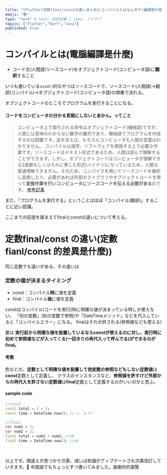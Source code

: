 ```yaml
---
title: "[Flutter]定数final/constの違いまとめとコンパイルとはなんぞや(編譯是什麼)"
emoji: "📚"
type: "tech" # tech: 技術記事 / idea: アイデア
topics: ["Flutter","Dart","Java"]
published: true
---
```

# コンパイルとは(電腦編譯是什麼)
 - コード文(人間語/ソースコード)をオブジェクトコード(コンピュータ語)に**翻訳**すること

いつも書いている`void()`的なやつはソースコードで、ソースコード(人間語)→翻訳(コンパイル)→オブジェクトコード(コンピュータ語)の順番で流れる。

オブジェクトコードのところでプログラムを実行することになる。

#### コードをコンピュータの分かる言語にしないとあかん。ってこと

>コンピュータ上で実行される命令はオブジェクトコード(機械語)ですが、人間には意味のわからない数字の羅列であり、機械語でプログラムを作成するのは困難です。逆を言えば、もちろんコンピュータも人間の言葉はわかりません。 コンパイルは通常、ソフトウェアを開発する上で必要な作業です。ソースコードはテキスト形式であるため、人間は読んで理解することができます。しかし、オブジェクトコードはコンピュータが理解できる2進数もしくはそれに準じた形式(バイナリ)になっているため、人間は普通理解できません。そのため、コンパイラを用いてソースコードを解析し変換したり、必要があれば外部のライブラリやオブジェクトコードを使って**変換作業を行いコンピュータにソースコードを伝える必要がある**のです。
[参考記事](https://it-kyujin.jp/article/detail/658/)

また、「プログラムを実行する」ということはほぼ「コンパイル(翻訳)」することに近い認識。

ここまでの前提を踏まえてfinalとconstの違いについて考える。

# 定数final/const の違い(定數fianl/const 的差異是什麼))
同じ定数でも違いがある。その違いは
### 定数の値が決まるタイミング

- const：コンパイル**時**に値を定義
- final：コンパイル**後**に値を定義

constはコンパイル(コードを実行)時に明確な値が決まっている時しか使えない。
「別の変数」(別の変数で参照)や「DateTimeメソッド」などを代入していると「コンパイルエラー」になる。
finalはそれが許される(参照値なども使える)

 要は
**実行前から明確な値を設置しているならconstが使えるのに対し、実行時に初めて参照値などが入ってくる(一回きりの再代入って呼んでる)ができるのがfinal。**

#### 考察
色などの、**定数として明確な値を設置して他変数の参照などもしない定数値**は**const**定数として定義し、
クラスのインスタンスなど、**参照値を許すけど外部からの再代入を許さない定数値**は**final**定数として定義するのがいいのかと思ふ。
#### sample code
```dart
//const
const total = 1 + 2;
const time = DateTime.now(); // <- エラー

//final
var num1 = 1;
var num2 = 2;
final total = num1 + num2; //ok
final time = DateTime.now(); //ok
```

<br>

以上です。間違えが見つかり次第、或いは知識がアップデートされ次第改訂していきます。🙏
中国語でもちょっとずつ書いてみました。謝謝你的瀏覽
